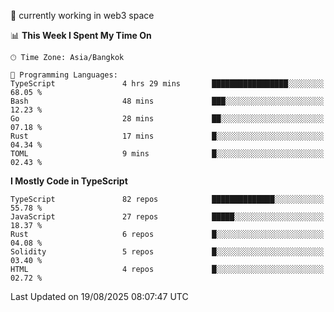 🔭 currently working in web3 space

<!--START_SECTION:waka-->
📊 **This Week I Spent My Time On** 

```text
🕑︎ Time Zone: Asia/Bangkok

💬 Programming Languages: 
TypeScript               4 hrs 29 mins       █████████████████░░░░░░░░   68.05 % 
Bash                     48 mins             ███░░░░░░░░░░░░░░░░░░░░░░   12.23 % 
Go                       28 mins             ██░░░░░░░░░░░░░░░░░░░░░░░   07.18 % 
Rust                     17 mins             █░░░░░░░░░░░░░░░░░░░░░░░░   04.34 % 
TOML                     9 mins              █░░░░░░░░░░░░░░░░░░░░░░░░   02.43 % 
```

**I Mostly Code in TypeScript** 

```text
TypeScript               82 repos            ██████████████░░░░░░░░░░░   55.78 % 
JavaScript               27 repos            █████░░░░░░░░░░░░░░░░░░░░   18.37 % 
Rust                     6 repos             █░░░░░░░░░░░░░░░░░░░░░░░░   04.08 % 
Solidity                 5 repos             █░░░░░░░░░░░░░░░░░░░░░░░░   03.40 % 
HTML                     4 repos             █░░░░░░░░░░░░░░░░░░░░░░░░   02.72 % 
```




 Last Updated on 19/08/2025 08:07:47 UTC
<!--END_SECTION:waka-->
